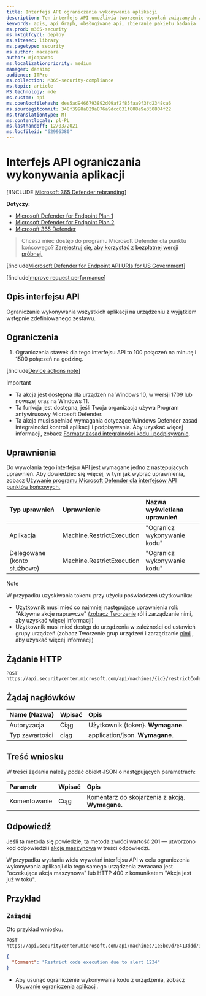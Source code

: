 ```yaml
---
title: Interfejs API ograniczania wykonywania aplikacji
description: Ten interfejs API umożliwia tworzenie wywołań związanych z ograniczaniem wykonywania przez aplikację.
keywords: apis, api Graph, obsługiwane api, zbieranie pakietu badania
ms.prod: m365-security
ms.mktglfcycl: deploy
ms.sitesec: library
ms.pagetype: security
ms.author: macapara
author: mjcaparas
ms.localizationpriority: medium
manager: dansimp
audience: ITPro
ms.collection: M365-security-compliance
ms.topic: article
MS.technology: mde
ms.custom: api
ms.openlocfilehash: dee5ad9466793892d09af2f85faa9f3fd2348ca6
ms.sourcegitcommit: 348f3998a029a876a9dcc031f808e9e350804f22
ms.translationtype: MT
ms.contentlocale: pl-PL
ms.lasthandoff: 12/03/2021
ms.locfileid: "62996380"
---
```

# <a name="restrict-app-execution-api"></a>Interfejs API ograniczania wykonywania aplikacji

[!INCLUDE [Microsoft 365 Defender rebranding](../../includes/microsoft-defender.md)]

**Dotyczy:**
- [Microsoft Defender for Endpoint Plan 1](https://go.microsoft.com/fwlink/p/?linkid=2154037)
- [Microsoft Defender for Endpoint Plan 2](https://go.microsoft.com/fwlink/p/?linkid=2154037)
- [Microsoft 365 Defender](https://go.microsoft.com/fwlink/?linkid=2118804)


> Chcesz mieć dostęp do programu Microsoft Defender dla punktu końcowego? [Zarejestruj się, aby korzystać z bezpłatnej wersji próbnej.](https://signup.microsoft.com/create-account/signup?products=7f379fee-c4f9-4278-b0a1-e4c8c2fcdf7e&ru=https://aka.ms/MDEp2OpenTrial?ocid=docs-wdatp-exposedapis-abovefoldlink)

[!include[Microsoft Defender for Endpoint API URIs for US Government](../../includes/microsoft-defender-api-usgov.md)]

[!include[Improve request performance](../../includes/improve-request-performance.md)]

## <a name="api-description"></a>Opis interfejsu API

Ograniczanie wykonywania wszystkich aplikacji na urządzeniu z wyjątkiem wstępnie zdefiniowanego zestawu.

## <a name="limitations"></a>Ograniczenia

1. Ograniczenia stawek dla tego interfejsu API to 100 połączeń na minutę i 1500 połączeń na godzinę.

[!include[Device actions note](../../includes/machineactionsnote.md)]


> [!IMPORTANT]
>
> - Ta akcja jest dostępna dla urządzeń na Windows 10, w wersji 1709 lub nowszej oraz na Windows 11.
> - Ta funkcja jest dostępna, jeśli Twoja organizacja używa Program antywirusowy Microsoft Defender.
> - Ta akcja musi spełniać wymagania dotyczące Windows Defender zasad integralności kontroli aplikacji i podpisywania. Aby uzyskać więcej informacji, zobacz [Formaty zasad integralności kodu i podpisywanie](/windows/device-security/device-guard/requirements-and-deployment-planning-guidelines-for-device-guard#code-integrity-policy-formats-and-signing).

## <a name="permissions"></a>Uprawnienia

Do wywołania tego interfejsu API jest wymagane jedno z następujących uprawnień. Aby dowiedzieć się więcej, w tym jak wybrać uprawnienia, zobacz [Używanie programu Microsoft Defender dla interfejsów API punktów końcowych.](apis-intro.md)

Typ uprawnień|Uprawnienie|Nazwa wyświetlana uprawnień
:---|:---|:---
Aplikacja|Machine.RestrictExecution|"Ogranicz wykonywanie kodu"
Delegowane (konto służbowe)|Machine.RestrictExecution|"Ogranicz wykonywanie kodu"

> [!NOTE]
> W przypadku uzyskiwania tokenu przy użyciu poświadczeń użytkownika:
>
> - Użytkownik musi mieć co najmniej następujące uprawnienia roli: "Aktywne akcje naprawcze" [(zobacz Tworzenie](user-roles.md) ról i zarządzanie nimi, aby uzyskać więcej informacji)
> - Użytkownik musi mieć dostęp do urządzenia w zależności od ustawień grupy urządzeń (zobacz Tworzenie grup urządzeń i zarządzanie [nimi](machine-groups.md) , aby uzyskać więcej informacji)

## <a name="http-request"></a>Żądanie HTTP

```http
POST https://api.securitycenter.microsoft.com/api/machines/{id}/restrictCodeExecution
```

## <a name="request-headers"></a>Żądaj nagłówków

Name (Nazwa)|Wpisać|Opis
:---|:---|:---
Autoryzacja|Ciąg|Użytkownik {token}. **Wymagane**.
Typ zawartości|ciąg|application/json. **Wymagane**.

## <a name="request-body"></a>Treść wniosku

W treści żądania należy podać obiekt JSON o następujących parametrach:

Parametr|Wpisać|Opis
:---|:---|:---
Komentowanie|Ciąg|Komentarz do skojarzenia z akcją. **Wymagane**.

## <a name="response"></a>Odpowiedź

Jeśli ta metoda się powiedzie, ta metoda zwróci wartość 201 — utworzono kod odpowiedzi i [akcję maszynową](machineaction.md) w treści odpowiedzi.

W przypadku wysłania wielu wywołań interfejsu API w celu ograniczenia wykonywania aplikacji dla tego samego urządzenia zwracana jest "oczekująca akcja maszynowa" lub HTTP 400 z komunikatem "Akcja jest już w toku".

## <a name="example"></a>Przykład

### <a name="request"></a>Zażądaj

Oto przykład wniosku.

```http
POST https://api.securitycenter.microsoft.com/api/machines/1e5bc9d7e413ddd7902c2932e418702b84d0cc07/restrictCodeExecution 
```

```json
{
  "Comment": "Restrict code execution due to alert 1234"
}
```

- Aby usunąć ograniczenie wykonywania kodu z urządzenia, zobacz [Usuwanie ograniczenia aplikacji](unrestrict-code-execution.md).
